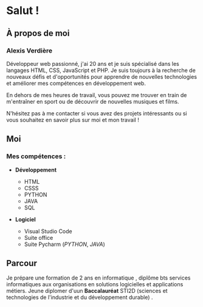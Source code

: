 # Salut !

## À propos de moi

### Alexis Verdière

Développeur web passionné, j'ai 20 ans et je suis spécialisé dans les langages HTML, CSS, JavaScript et PHP. Je suis toujours à la recherche de nouveaux défis et d'opportunités pour apprendre de nouvelles technologies et améliorer mes compétences en développement web. 

En dehors de mes heures de travail, vous pouvez me trouver en train de m'entraîner en sport ou de découvrir de nouvelles musiques et films.

N'hésitez pas à me contacter si vous avez des projets intéressants ou si vous souhaitez en savoir plus sur moi et mon travail !


## Moi 

### Mes compétences :
- **Développement** 
    - HTML
   - CSSS
   - PYTHON
   - JAVA
   - SQL
   
- **Logiciel**
   - Visual Studio Code
   - Suite office
   - Suite Pycharm (*PYTHON*, *JAVA*)


## Parcour

Je prépare une formation de 2 ans en informatique , diplôme bts services informatiques aux organisations en solutions logicielles et applications métiers.
Jeune diplomer d'uun **Baccalauréat** STI2D (sciences et technologies de l'industrie et du développement durable) .
